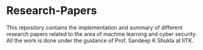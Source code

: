 # Research-Papers

This repository contains the implementation and summary of different research papers related to the area of machine learning and cyber security. All the work is done under the guidance of Prof. Sandeep K Shukla at IITK.
